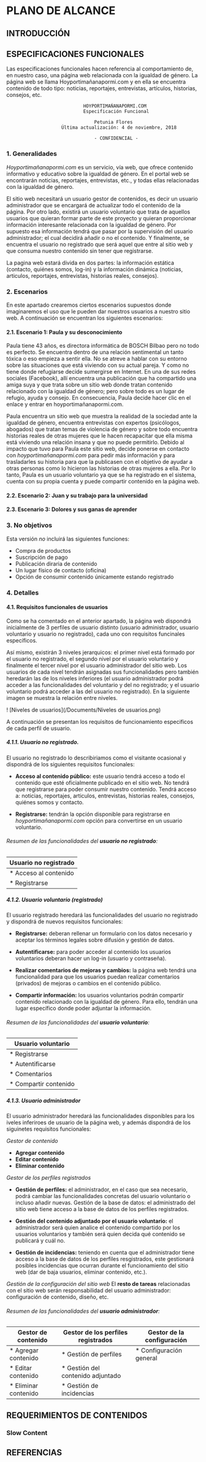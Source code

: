 # PLANO DE ALCANCE

## INTRODUCCIÓN



## ESPECIFICACIONES FUNCIONALES
Las especificaciones funcionales hacen referencia al comportamiento de, en nuestro caso, una página web relacionada con la igualdad de género. La página web se llama Hoyportimañanapormi.com y en ella se encuentra contenido de todo tipo: noticias, reportajes, entrevistas, artículos, historias, consejos, etc.

								HOYPORTIMAÑANAPORMI.COM
								Especificación Funcional

									Petunia Flores
						Última actualización: 4 de noviembre, 2018
									
									- CONFIDENCIAL -
### 1. Generalidades
*Hoyportimañanapormi.com* es un servicio, vía web, que ofrece contenido informativo y educativo sobre la igualdad de género. En el portal web se encontrarán noticias, reportajes, entrevistas, etc., y todas ellas relacionadas con la igualdad de género. 

El sitio web necesitará un usuario gestor de contenidos, es decir un usuario administrador que se encargará de actualizar todo el contenido de la página. Por otro lado, existirá un usuario voluntario que trata de aquellos usuarios que quieran formar parte de este proyecto y quieran proporcionar información interesante relacionada con la igualdad de género. Por supuesto esa información tendrá que pasar por la supervisión del usuario administrador; el cual decidirá añadir o no el contenido. Y finalmente, se encuentra el usuario no registrado que será aquel que entre al sitio web y que consuma nuestro contenido sin tener que registrarse. 

La pagina web estará divida en dos partes: la información estática (contacto, quiénes somos, log-in)  y la información dinámica (noticias, articulos, reportajes, entrevistas, historias reales, consejos).

### 2. Escenarios
En este apartado crearemos ciertos escenarios supuestos donde imaginaremos el uso que le pueden dar nuestros usuarios a nuestro sitio web. A continuación se encuentran los siguientes escenarios:

#### 2.1. Escenario 1: Paula y su desconocimiento
Paula tiene 43 años, es directora informática de BOSCH Bilbao pero no todo es perfecto. Se encuentra dentro de una relación sentimental un tanto tóxica o eso empieza a sentir ella. No se atreve a hablar con su entorno sobre las situaciones que está viviendo con su actual pareja. Y como no tiene donde refugiarse decide sumergirse en Internet. En una de sus redes sociales (Facebook), allí encuentra una publicación que ha compartido una amiga suya y que trata sobre un sitio web donde tratan contenido relacionado con la igualdad de género; pero sobre todo es un lugar de refugio, ayuda y consejo. En consecuencia, Paula decide hacer clic en el enlace y entrar en hoyportimañanapormi.com. 

Paula encuentra un sitio web que muestra la realidad de la sociedad ante la igualdad de género, encuentra entrevistas con expertos (psicólogos, abogados) que tratan temas de violencia de género y sobre todo encuentra historias reales de otras mujeres que le hacen recapacitar que ella misma está viviendo una relación insana y que no puede permitirlo. Debido al impacto que tuvo para Paula este sitio web, decide ponerse en contacto con *hoyportimañanapormi.com* para pedir más información y para trasladarles su historia para que la publicasen con el objetivo de ayudar a otras personas como lo hicieron las historias de otras mujeres a ella. Por lo tanto, Paula es un usuario voluntario ya que se ha registrado en el sistema, cuenta con su propia cuenta y puede compartir contenido en la página web.

#### 2.2. Escenario 2: Juan y su trabajo para la universidad

#### 2.3. Escenario 3: Dolores y sus ganas de aprender

### 3. No objetivos
Esta versión *no* incluirá las siguientes funciones:

* Compra de productos
* Suscripción de pago
* Publicación diraria de contenido
* Un lugar físico de contacto (oficina)
* Opción de consumir contenido únicamente estando registrado

### 4. Detalles
#### 4.1. Requisitos funcionales de usuarios
Como se ha comentado en el anterior apartado, la página web dispondrá inicialmente de 3 perfiles de usuario distinto (usuario administrador, usuario voluntario y usuario no registrado), cada uno con requisitos funcinales específicos.

Así mismo, existirán 3 niveles jerarquicos: el primer nivel está formado por el usuario no registrado, el segundo nivel por el usuario voluntario y finalmente el tercer nivel por el usuario administrador del sitio web. Los usuarios de cada nivel tendrán asignadas sus funcionalidades pero también heredarán las de los niveles inferiores (el usuario administrador podrá acceder a las funcionalidades del voluntario y del no registrado; y el usuario voluntario podrá acceder a las del usuario no registrado). En la siguiente imagen se muestra la relación entre niveles. 

! [Niveles de usuarios](/Documents/Niveles de usuarios.png)

A continuación se presentan los requisitos de funcionamiento especificos de cada perfil de usuario.

##### 4.1.1. Usuario no registrado.
El usuario no registrado lo describiriamos como el visitante ocasional y dispondrá de los siguientes requisitos funcionales: 

* **Acceso al contenido público:** este usuario tendrá acceso a todo el contenido que esté oficialmente publicado en el sitio web. No tendrá que registrarse para poder consumir nuestro contenido. Tendrá acceso a: noticias, reportajes, articulos, entrevistas, historias reales, consejos, quiénes somos y contacto.

* **Registrarse:** tendrán la opción disponible para registrarse en *hoyportimañanapormi.com* opción para convertirse en un usuario voluntario. 

###### Resumen de las funcionalidades del **usuario no registrado**:
Usuario no registrado| 
---------------------| 
* Acceso al contenido| 
* Registrarse        | 


##### 4.1.2. Usuario voluntario (registrado)
El usuario registrado heredará las funcionalidades del usuario no registrado y dispondrá de nuevos requisitos funcionales:

* **Registrarse:** deberan rellenar un formulario con los datos necesario y aceptar los términos legales sobre difusión y gestión de datos. 

* **Autentificarse:** para poder acceder al contenido los usuarios voluntarios deberan hacer un log-in (usuario y contraseña).

* **Realizar comentarios de mejoras y cambios:** la página web tendrá una funcionalidad para que los usuarios puedan realizar comentarios (privados) de mejoras o cambios en el contenido público. 

* **Compartir información:** los usuarios voluntarios podrán compartir contenido relacionado con la igualdad de género. Para ello, tendrán una lugar específico donde poder adjuntar la información. 

###### Resumen de las funcionalidades del **usuario voluntario**:
Usuario voluntario   | 
-------------------  | 
* Registrarse        | 
* Autentificarse     | 
* Comentarios        |
* Compartir contenido|


##### 4.1.3. Usuario administrador
El usuario administrador heredará las funcionalidades disponibles para los iveles inferiroes de usuario de la página web, y además dispondrá de los siguinetes requisitos funcionales:

*Gestor de contenido*
* **Agregar contenido**
* **Editar contenido**
* **Eliminar contenido**

*Gestor de los perfiles registrados*
* **Gestión de perfiles:** el administrador, en el caso que sea necesario, podrá cambiar las funcionalidades concretas del usuario voluntario o incluso añadir nuevas.
Gestión de la base de datos: el administrado del sitio web tiene acceso a la base de datos de los perfiles registrados. 

* **Gestión del contenido adjuntado por el usuario voluntario:** el administrador será quien analice el contenido compartido por los usuarios voluntarios y también será quien decida qué contenido se publicará y cuál no. 

* **Gestión de incidencias:** teniendo en cuenta que el administrador tiene acceso a la base de datos de los perfiles resgistrados, este gestionará posibles incidencias que ocurran durante el funcionamiento del sitio web (dar de baja usuarios, eliminar contenido, etc.).

*Gestión de la configuración del sitio web*
El **resto de tareas** relacionadas con el sitio web serán responsabilidad del usuario administrador: configuración de contenido, diseño, etc. 

###### Resumen de las funcionalidades del **usuario administrador**:
Gestor de contenido | Gestor de los perfiles registrados | Gestor de la configuración
------------------- | ---------------------------------- | --------------------------
* Agregar contenido | * Gestión de perfiles              | * Configuración general
* Editar contenido  | * Gestión del contenido adjuntado  |
* Eliminar contenido| * Gestión de incidencias           |


## REQUERIMIENTOS DE CONTENIDOS

### Slow Content 



## REFERENCIAS
